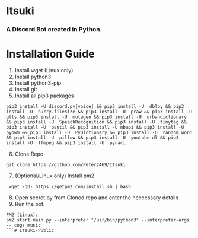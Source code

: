# Itsuki
### A Discord Bot created in Python.

# Installation Guide
1. Install wget (Linux only)
2. Install python3
3. Install python3-pip
4. Install git
5. Install all pip3 packages
```
pip3 install -U discord.py[voice] && pip3 install -U  dblpy && pip3 install -U  hurry.filesize && pip3 install -U  praw && pip3 install -U  gtts && pip3 install -U  mutagen && pip3 install -U  urbandictionary && pip3 install -U  SpeechRecognition && pip3 install -U  tinytag && pip3 install -U  psutil && pip3 install -U nbapi && pip3 install -U  pyowm && pip3 install -U  PyDictionary && pip3 install -U  random_word && pip3 install -U  pillow && pip3 install -U  youtube-dl && pip3 install -U  ffmpeg && pip3 install -U  pynacl
```
6. Clone Repo
```
git clone https://github.com/Peter2469/Itsuki
```
7. (Optional/Linux only) Install pm2
```
 wget -qO- https://getpm2.com/install.sh | bash
```
8. Open secret.py from Cloned repo and enter the neccessary details
9. Run the bot.
```
PM2 (Linux):
pm2 start main.py --interpreter "/usr/bin/python3" --interpreter-args -- cogs music
```# Itsuki-Public
